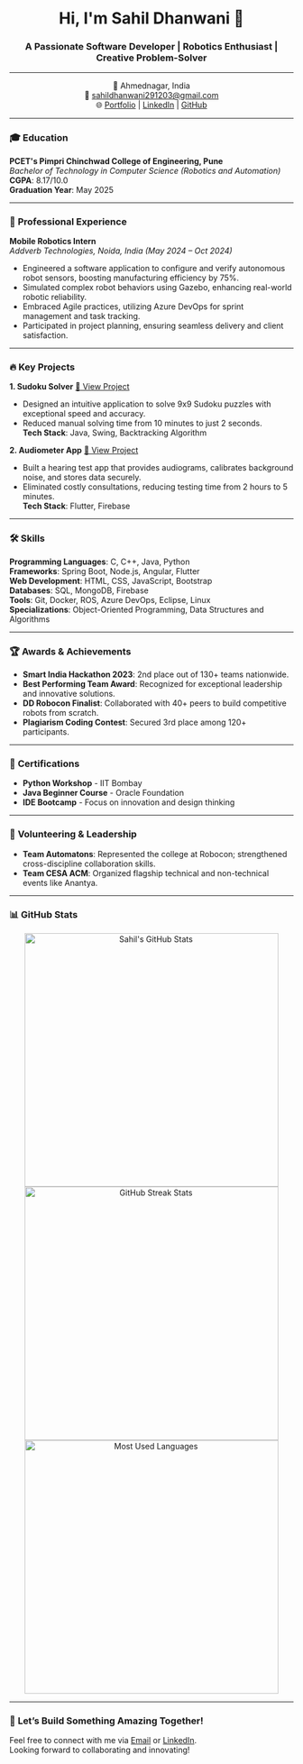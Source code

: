 <div align="center">
    <h1>Hi, I'm Sahil Dhanwani 👋</h1>
    <h3>
        A Passionate Software Developer | Robotics Enthusiast | Creative Problem-Solver
    </h3>
</div>

---

<div align="center">
    📍 Ahmednagar, India <br/>
    📧 <a href="mailto:sahildhanwani291203@gmail.com">sahildhanwani291203@gmail.com</a> <br/>
    🌐 <a href="https://sahildhanwani.github.io/MyPortfolio/" target="_blank">Portfolio</a> | <a href="https://www.linkedin.com/in/sahildhanwani/" target="_blank">LinkedIn</a> | <a href="https://github.com/SahilDhanwani" target="_blank">GitHub</a>
</div>

---

### 🎓 **Education**
**PCET's Pimpri Chinchwad College of Engineering, Pune**  
_Bachelor of Technology in Computer Science (Robotics and Automation)_  
**CGPA**: 8.17/10.0  
**Graduation Year**: May 2025  

---

### 💼 **Professional Experience**
**Mobile Robotics Intern**  
*Addverb Technologies, Noida, India (May 2024 – Oct 2024)*  
- Engineered a software application to configure and verify autonomous robot sensors, boosting manufacturing efficiency by 75%.
- Simulated complex robot behaviors using Gazebo, enhancing real-world robotic reliability.
- Embraced Agile practices, utilizing Azure DevOps for sprint management and task tracking.
- Participated in project planning, ensuring seamless delivery and client satisfaction.

---

### 🔥 **Key Projects**
**1. Sudoku Solver** [🔗 View Project](https://github.com/SahilDhanwani/Sudoku_Solver_App)  
- Designed an intuitive application to solve 9x9 Sudoku puzzles with exceptional speed and accuracy.  
- Reduced manual solving time from 10 minutes to just 2 seconds.  
**Tech Stack**: Java, Swing, Backtracking Algorithm  

**2. Audiometer App** [🔗 View Project](https://github.com/SahilDhanwani/SIH_23)  
- Built a hearing test app that provides audiograms, calibrates background noise, and stores data securely.  
- Eliminated costly consultations, reducing testing time from 2 hours to 5 minutes.  
**Tech Stack**: Flutter, Firebase  

---

### 🛠 **Skills**
**Programming Languages**: C, C++, Java, Python  
**Frameworks**: Spring Boot, Node.js, Angular, Flutter  
**Web Development**: HTML, CSS, JavaScript, Bootstrap  
**Databases**: SQL, MongoDB, Firebase  
**Tools**: Git, Docker, ROS, Azure DevOps, Eclipse, Linux  
**Specializations**: Object-Oriented Programming, Data Structures and Algorithms  

---

### 🏆 **Awards & Achievements**
- **Smart India Hackathon 2023**: 2nd place out of 130+ teams nationwide.  
- **Best Performing Team Award**: Recognized for exceptional leadership and innovative solutions.  
- **DD Robocon Finalist**: Collaborated with 40+ peers to build competitive robots from scratch.  
- **Plagiarism Coding Contest**: Secured 3rd place among 120+ participants.

---

### 📜 **Certifications**
- **Python Workshop** - IIT Bombay  
- **Java Beginner Course** - Oracle Foundation  
- **IDE Bootcamp** - Focus on innovation and design thinking  

---

### 🤝 **Volunteering & Leadership**
- **Team Automatons**: Represented the college at Robocon; strengthened cross-discipline collaboration skills.  
- **Team CESA ACM**: Organized flagship technical and non-technical events like Anantya.  

---

### 📊 **GitHub Stats**
<div align="center">
    <a href="https://github.com/SahilDhanwani">
        <img width="450" src="https://github-readme-stats.anuraghazra1.vercel.app/api?username=SahilDhanwani&show_icons=true&count_private=true&theme=react" alt="Sahil's GitHub Stats" />
    </a>
    <a href="https://github.com/SahilDhanwani">
        <img width="450" src="https://github-readme-streak-stats.herokuapp.com/?user=SahilDhanwani&theme=react" alt="GitHub Streak Stats" />
    </a>
    <a href="https://github.com/SahilDhanwani">
        <img width="450" src="https://github-readme-stats-salesp07.vercel.app/api/top-langs/?username=SahilDhanwani&layout=compact&theme=react" alt="Most Used Languages" />
    </a>
</div>

---

### 🚀 **Let’s Build Something Amazing Together!**
Feel free to connect with me via [Email](mailto:sahildhanwani291203@gmail.com) or [LinkedIn](https://www.linkedin.com/in/sahildhanwani/).  
Looking forward to collaborating and innovating!